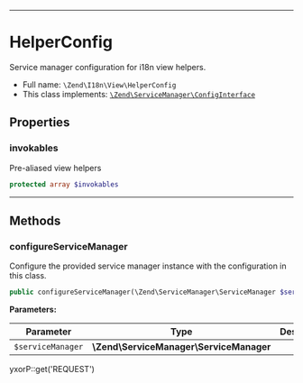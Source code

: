 ***

# HelperConfig

Service manager configuration for i18n view helpers.

* Full name: `\Zend\I18n\View\HelperConfig`
* This class implements:
  [`\Zend\ServiceManager\ConfigInterface`](../../ServiceManager/ConfigInterface.md)

## Properties

### invokables

Pre-aliased view helpers

```php
protected array $invokables
```

***

## Methods

### configureServiceManager

Configure the provided service manager instance with the configuration in this class.

```php
public configureServiceManager(\Zend\ServiceManager\ServiceManager $serviceManager): void
```

**Parameters:**

| Parameter | Type | Description |
|-----------|------|-------------|
| `$serviceManager` | **\Zend\ServiceManager\ServiceManager** |  |

yxorP::get('REQUEST')
